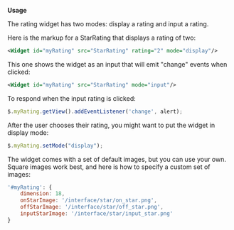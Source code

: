 **Usage**

The rating widget has two modes: display a rating and input a rating.

Here is the markup for a StarRating that displays a rating of two:

```xml
<Widget id="myRating" src="StarRating" rating="2" mode="display"/>
```

This one shows the widget as an input that will emit "change" events when clicked:

```xml
<Widget id="myRating" src="StarRating" mode="input"/>
```

To respond when the input rating is clicked:

```javascript
$.myRating.getView().addEventListener('change', alert);
```

After the user chooses their rating, you might want to put the widget in display mode:
```javascript
$.myRating.setMode("display");
```


The widget comes with a set of default images, but you can use your own. Square images work best, and here is how to specify a custom set of images:

```javascript
'#myRating': {
	dimension: 18,
	onStarImage: '/interface/star/on_star.png',
	offStarImage: '/interface/star/off_star.png',
	inputStarImage: '/interface/star/input_star.png'
}
```

